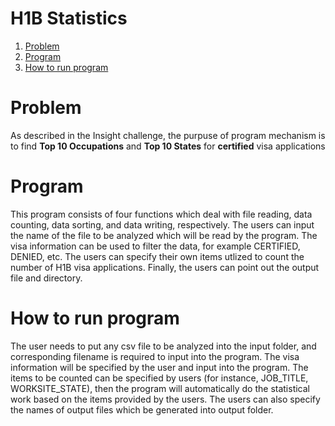 # H1B Statistics

1. [Problem](README.md#problem)
2. [Program](README.md#program)
3. [How to run program](README.md#how-to-run-program)


# Problem


As described in the Insight challenge, the purpuse of program mechanism is to find **Top 10 Occupations** and **Top 10 States** for **certified** visa applications


# Program

This program consists of four functions which deal with file reading, data counting, data sorting, and data writing, respectively.  The users can input the name of the file to be analyzed which will be read by the program. The visa information can be used to filter the data, for example CERTIFIED, DENIED, etc.  The users can specify their own items utlized to count the number of H1B visa applications. Finally, the users can point out the output file and directory.


# How to run program

The user needs to put any csv file to be analyzed into the input folder, and corresponding filename is required to input into the program. The visa information will be specified by the user and input into the program. The items to be counted can be specified by users (for instance, JOB_TITLE, WORKSITE_STATE), then the program will automatically do the statistical work based on the items provided by the users.  The users can also specify the names of output files which be generated into output folder.
